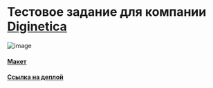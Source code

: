 # Тестовое задание для компании [Diginetica](https://anyquery.diginetica.com/)

![image](https://github.com/user-attachments/assets/92ef4e8c-164b-472e-ae7e-7fb9bf31dd40)


#### [Макет](https://www.figma.com/file/uBaU2XAC6gZqtshk59mMHL) 

#### [Ссылка на деплой](https://s0ldier3style.github.io/anyQuery-test-task/)
